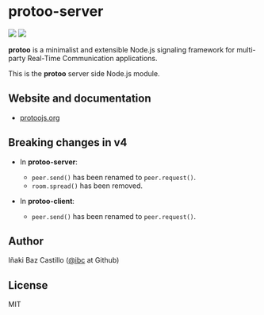 # protoo-server

[![][npm-shield-protoo-server]][npm-protoo-server]
[![][travis-ci-shield-protoo]][travis-ci-protoo]

**protoo** is a minimalist and extensible Node.js signaling framework for multi-party Real-Time Communication applications.

This is the **protoo** server side Node.js module.


## Website and documentation

* [protoojs.org][protoo-website]


## Breaking changes in v4

* In **protoo-server**:
  - `peer.send()` has been renamed to `peer.request()`.
  - `room.spread()` has been removed.

* In **protoo-client**:
  - `peer.send()` has been renamed to `peer.request()`.


## Author

Iñaki Baz Castillo ([@ibc](https://github.com/ibc/) at Github)


## License

MIT




[protoo-website]: https://protoojs.org
[npm-shield-protoo-server]: https://img.shields.io/npm/v/protoo-server.svg
[npm-protoo-server]: https://npmjs.org/package/protoo-server
[travis-ci-shield-protoo]: https://travis-ci.com/versatica/protoo.svg?branch=master
[travis-ci-protoo]: https://travis-ci.com/versatica/protoo
